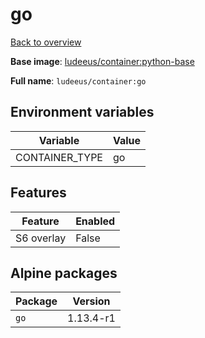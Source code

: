 # go

[Back to overview](../index.md)

**Base image**: [ludeeus/container:python-base](./python-base)

**Full name**: `ludeeus/container:go`

## Environment variables

Variable | Value 
-- | --
CONTAINER_TYPE | go

## Features

Feature | Enabled 
-- | --
S6 overlay | False

## Alpine packages

Package | Version 
-- | --
`go` | 1.13.4-r1
